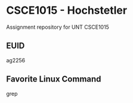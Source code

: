 # CSCE1015 - Hochstetler
Assignment repository for UNT CSCE1015
## EUID
ag2256
## Favorite Linux Command
grep
